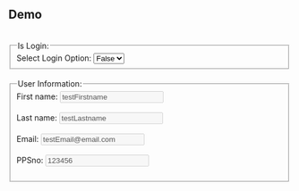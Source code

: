 <html>
<head>
    <meta charset="UTF-8">
    <meta name="viewport" content="width=device-width, initial-scale=1.0">
    <title>Login Option</title>
</head>
<body>

<h2>Demo</h2>
<br/>
<fieldset>
    <legend>Is Login:</legend>
    <label for="isLoginSelect">Select Login Option:</label>
    <select id="isLoginSelect" name="isLogin" onchange="readLoginValue()">
        <option value="true">True</option>
        <option value="false" selected>False</option>
    </select>
</fieldset>
<br/>

<fieldset>
    <legend>User Information:</legend>
    <label for="fname">First name:</label>
    <input type="text" id="fname" name="fname" disabled="true" value="testFirstname"><br><br>
    <label for="lname">Last name:</label>
    <input type="text" id="lname" name="lname" disabled="true" value="testLastname"><br><br>
    <label for="email">Email:</label>
    <input type="email" id="email" name="email" disabled="true" value="testEmail@email.com"><br><br>
    <label for="PPSno">PPSno:</label>
    <input type="text" id="PPSno" name="PPSno" disabled="true" value="123456"><br><br>
</fieldset>


<style type='text/css'>
	.embeddedMessagingConversationButton {
		background-color: #F36F21;
		font-family: "Arial", sans-serif;
	}
	.embeddedMessagingConversationButton:focus {
		outline: 1px solid #F36F21;
    }
</style>


<script type='text/javascript'>

    function readLoginValue() {
        const selectElement = document.getElementById('isLoginSelect');
        const selectedValue = selectElement.value;
		console.log("readLoginValue.isLogin: ",selectedValue);
		return selectedValue;
    }
    
	function initEmbeddedMessaging() {
		window.addEventListener(
		 "onEmbeddedMessagingButtonClicked", () => {

			const isLoginValue = readLoginValue(); // Get the current value

			// Dispatch a custom event with the isLogin value
			const loginEvent = new CustomEvent('loginvaluechange', {
				detail: { isLogin: isLoginValue } // Pass the value as detail
			});
			window.dispatchEvent(loginEvent); // Dispatch the event


		  embeddedservice_bootstrap.prechatAPI.setHiddenPrechatFields({
		   "PPSno": PPSno.value,
           "isLogin": isLoginValue,
		  });


		  embeddedservice_bootstrap.prechatAPI.setVisiblePrechatFields({
		   "_email": {
		      "value": "testEmail1234@email.com",
		      "isEditableByEndUser": isLoginValue,
		    },});
		 }
		);
	
	
		try {
			embeddedservice_bootstrap.settings.language = 'en_US'; // For example, enter 'en' or 'en-US'

			embeddedservice_bootstrap.init(
				'00DHz0000003j20',
				'miawDemo',
				'https://hkbn--devmiaw.sandbox.my.site.com/ESWmiawDemo1728371866859',
				{
					scrt2URL: 'https://hkbn--devmiaw.sandbox.my.salesforce-scrt.com'
				}
			);
		} catch (err) {
			console.error('Error loading Embedded Messaging: ', err);
		}
	};
</script>
<script type='text/javascript' src='https://hkbn--devmiaw.sandbox.my.site.com/ESWmiawDemo1728371866859/assets/js/bootstrap.min.js' onload='initEmbeddedMessaging()'></script>

</body>
</html>

